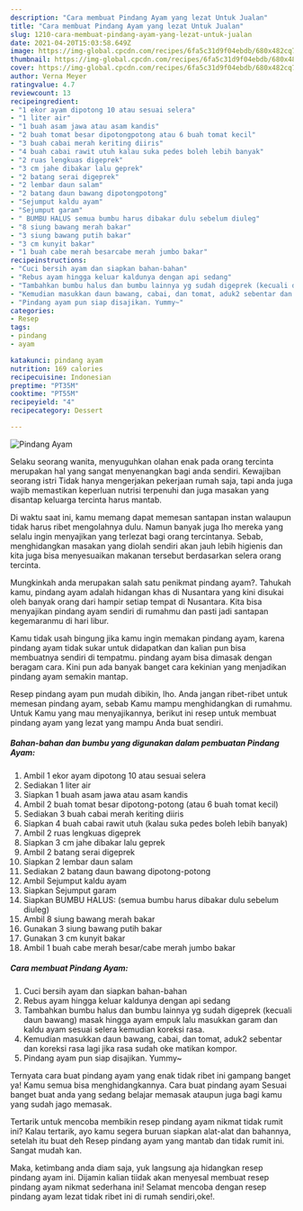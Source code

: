 ```yaml
---
description: "Cara membuat Pindang Ayam yang lezat Untuk Jualan"
title: "Cara membuat Pindang Ayam yang lezat Untuk Jualan"
slug: 1210-cara-membuat-pindang-ayam-yang-lezat-untuk-jualan
date: 2021-04-20T15:03:58.649Z
image: https://img-global.cpcdn.com/recipes/6fa5c31d9f04ebdb/680x482cq70/pindang-ayam-foto-resep-utama.jpg
thumbnail: https://img-global.cpcdn.com/recipes/6fa5c31d9f04ebdb/680x482cq70/pindang-ayam-foto-resep-utama.jpg
cover: https://img-global.cpcdn.com/recipes/6fa5c31d9f04ebdb/680x482cq70/pindang-ayam-foto-resep-utama.jpg
author: Verna Meyer
ratingvalue: 4.7
reviewcount: 13
recipeingredient:
- "1 ekor ayam dipotong 10 atau sesuai selera"
- "1 liter air"
- "1 buah asam jawa atau asam kandis"
- "2 buah tomat besar dipotongpotong atau 6 buah tomat kecil"
- "3 buah cabai merah keriting diiris"
- "4 buah cabai rawit utuh kalau suka pedes boleh lebih banyak"
- "2 ruas lengkuas digeprek"
- "3 cm jahe dibakar lalu geprek"
- "2 batang serai digeprek"
- "2 lembar daun salam"
- "2 batang daun bawang dipotongpotong"
- "Sejumput kaldu ayam"
- "Sejumput garam"
- " BUMBU HALUS semua bumbu harus dibakar dulu sebelum diuleg"
- "8 siung bawang merah bakar"
- "3 siung bawang putih bakar"
- "3 cm kunyit bakar"
- "1 buah cabe merah besarcabe merah jumbo bakar"
recipeinstructions:
- "Cuci bersih ayam dan siapkan bahan-bahan"
- "Rebus ayam hingga keluar kaldunya dengan api sedang"
- "Tambahkan bumbu halus dan bumbu lainnya yg sudah digeprek (kecuali daun bawang) masak hingga ayam empuk lalu masukkan garam dan kaldu ayam sesuai selera kemudian koreksi rasa."
- "Kemudian masukkan daun bawang, cabai, dan tomat, aduk2 sebentar dan koreksi rasa lagi jika rasa sudah oke matikan kompor."
- "Pindang ayam pun siap disajikan. Yummy~"
categories:
- Resep
tags:
- pindang
- ayam

katakunci: pindang ayam 
nutrition: 169 calories
recipecuisine: Indonesian
preptime: "PT35M"
cooktime: "PT55M"
recipeyield: "4"
recipecategory: Dessert

---
```



![Pindang Ayam](https://img-global.cpcdn.com/recipes/6fa5c31d9f04ebdb/680x482cq70/pindang-ayam-foto-resep-utama.jpg)

Selaku seorang wanita, menyuguhkan olahan enak pada orang tercinta merupakan hal yang sangat menyenangkan bagi anda sendiri. Kewajiban seorang istri Tidak hanya mengerjakan pekerjaan rumah saja, tapi anda juga wajib memastikan keperluan nutrisi terpenuhi dan juga masakan yang disantap keluarga tercinta harus mantab.

Di waktu  saat ini, kamu memang dapat memesan santapan instan walaupun tidak harus ribet mengolahnya dulu. Namun banyak juga lho mereka yang selalu ingin menyajikan yang terlezat bagi orang tercintanya. Sebab, menghidangkan masakan yang diolah sendiri akan jauh lebih higienis dan kita juga bisa menyesuaikan makanan tersebut berdasarkan selera orang tercinta. 



Mungkinkah anda merupakan salah satu penikmat pindang ayam?. Tahukah kamu, pindang ayam adalah hidangan khas di Nusantara yang kini disukai oleh banyak orang dari hampir setiap tempat di Nusantara. Kita bisa menyajikan pindang ayam sendiri di rumahmu dan pasti jadi santapan kegemaranmu di hari libur.

Kamu tidak usah bingung jika kamu ingin memakan pindang ayam, karena pindang ayam tidak sukar untuk didapatkan dan kalian pun bisa membuatnya sendiri di tempatmu. pindang ayam bisa dimasak dengan beragam cara. Kini pun ada banyak banget cara kekinian yang menjadikan pindang ayam semakin mantap.

Resep pindang ayam pun mudah dibikin, lho. Anda jangan ribet-ribet untuk memesan pindang ayam, sebab Kamu mampu menghidangkan di rumahmu. Untuk Kamu yang mau menyajikannya, berikut ini resep untuk membuat pindang ayam yang lezat yang mampu Anda buat sendiri.

<!--inarticleads1-->

##### Bahan-bahan dan bumbu yang digunakan dalam pembuatan Pindang Ayam:

1. Ambil 1 ekor ayam dipotong 10 atau sesuai selera
1. Sediakan 1 liter air
1. Siapkan 1 buah asam jawa atau asam kandis
1. Ambil 2 buah tomat besar dipotong-potong (atau 6 buah tomat kecil)
1. Sediakan 3 buah cabai merah keriting diiris
1. Siapkan 4 buah cabai rawit utuh (kalau suka pedes boleh lebih banyak)
1. Ambil 2 ruas lengkuas digeprek
1. Siapkan 3 cm jahe dibakar lalu geprek
1. Ambil 2 batang serai digeprek
1. Siapkan 2 lembar daun salam
1. Sediakan 2 batang daun bawang dipotong-potong
1. Ambil Sejumput kaldu ayam
1. Siapkan Sejumput garam
1. Siapkan  BUMBU HALUS: (semua bumbu harus dibakar dulu sebelum diuleg)
1. Ambil 8 siung bawang merah bakar
1. Gunakan 3 siung bawang putih bakar
1. Gunakan 3 cm kunyit bakar
1. Ambil 1 buah cabe merah besar/cabe merah jumbo bakar




<!--inarticleads2-->

##### Cara membuat Pindang Ayam:

1. Cuci bersih ayam dan siapkan bahan-bahan
1. Rebus ayam hingga keluar kaldunya dengan api sedang
1. Tambahkan bumbu halus dan bumbu lainnya yg sudah digeprek (kecuali daun bawang) masak hingga ayam empuk lalu masukkan garam dan kaldu ayam sesuai selera kemudian koreksi rasa.
1. Kemudian masukkan daun bawang, cabai, dan tomat, aduk2 sebentar dan koreksi rasa lagi jika rasa sudah oke matikan kompor.
1. Pindang ayam pun siap disajikan. Yummy~




Ternyata cara buat pindang ayam yang enak tidak ribet ini gampang banget ya! Kamu semua bisa menghidangkannya. Cara buat pindang ayam Sesuai banget buat anda yang sedang belajar memasak ataupun juga bagi kamu yang sudah jago memasak.

Tertarik untuk mencoba membikin resep pindang ayam nikmat tidak rumit ini? Kalau tertarik, ayo kamu segera buruan siapkan alat-alat dan bahannya, setelah itu buat deh Resep pindang ayam yang mantab dan tidak rumit ini. Sangat mudah kan. 

Maka, ketimbang anda diam saja, yuk langsung aja hidangkan resep pindang ayam ini. Dijamin kalian tiidak akan menyesal membuat resep pindang ayam nikmat sederhana ini! Selamat mencoba dengan resep pindang ayam lezat tidak ribet ini di rumah sendiri,oke!.

